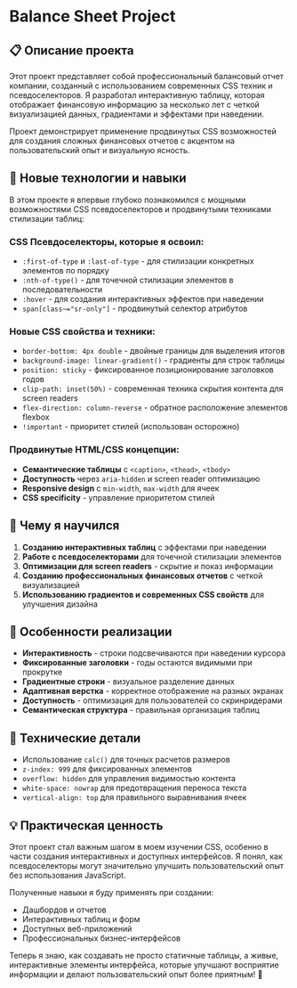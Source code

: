 # Balance Sheet Project

## 📋 Описание проекта

Этот проект представляет собой профессиональный балансовый отчет компании, созданный с использованием современных CSS техник и псевдоселекторов. Я разработал интерактивную таблицу, которая отображает финансовую информацию за несколько лет с четкой визуализацией данных, градиентами и эффектами при наведении.

Проект демонстрирует применение продвинутых CSS возможностей для создания сложных финансовых отчетов с акцентом на пользовательский опыт и визуальную ясность.

## 🔧 Новые технологии и навыки

В этом проекте я впервые глубоко познакомился с мощными возможностями CSS псевдоселекторов и продвинутыми техниками стилизации таблиц:

### **CSS Псевдоселекторы, которые я освоил:**
- `:first-of-type` и `:last-of-type` - для стилизации конкретных элементов по порядку
- `:nth-of-type()` - для точечной стилизации элементов в последовательности
- `:hover` - для создания интерактивных эффектов при наведении
- `span[class~="sr-only"]` - продвинутый селектор атрибутов

### **Новые CSS свойства и техники:**
- `border-bottom: 4px double` - двойные границы для выделения итогов
- `background-image: linear-gradient()` - градиенты для строк таблицы
- `position: sticky` - фиксированное позиционирование заголовков годов
- `clip-path: inset(50%)` - современная техника скрытия контента для screen readers
- `flex-direction: column-reverse` - обратное расположение элементов flexbox
- `!important` - приоритет стилей (использован осторожно)

### **Продвинутые HTML/CSS концепции:**
- **Семантические таблицы** с `<caption>`, `<thead>`, `<tbody>`
- **Доступность** через `aria-hidden` и screen reader оптимизацию
- **Responsive design** с `min-width`, `max-width` для ячеек
- **CSS specificity** - управление приоритетом стилей

## 🎯 Чему я научился

1. **Созданию интерактивных таблиц** с эффектами при наведении
2. **Работе с псевдоселекторами** для точечной стилизации элементов
3. **Оптимизации для screen readers** - скрытие и показ информации
4. **Созданию профессиональных финансовых отчетов** с четкой визуализацией
5. **Использованию градиентов и современных CSS свойств** для улучшения дизайна

## 🚀 Особенности реализации

- **Интерактивность** - строки подсвечиваются при наведении курсора
- **Фиксированные заголовки** - годы остаются видимыми при прокрутке
- **Градиентные строки** - визуальное разделение данных
- **Адаптивная верстка** - корректное отображение на разных экранах
- **Доступность** - оптимизация для пользователей со скринридерами
- **Семантическая структура** - правильная организация таблиц

## 📱 Технические детали

- Использование `calc()` для точных расчетов размеров
- `z-index: 999` для фиксированных элементов
- `overflow: hidden` для управления видимостью контента
- `white-space: nowrap` для предотвращения переноса текста
- `vertical-align: top` для правильного выравнивания ячеек


## 💡 Практическая ценность

Этот проект стал важным шагом в моем изучении CSS, особенно в части создания интерактивных и доступных интерфейсов. Я понял, как псевдоселекторы могут значительно улучшить пользовательский опыт без использования JavaScript. 

Полученные навыки я буду применять при создании:
- Дашбордов и отчетов
- Интерактивных таблиц и форм
- Доступных веб-приложений
- Профессиональных бизнес-интерфейсов

Теперь я знаю, как создавать не просто статичные таблицы, а живые, интерактивные элементы интерфейса, которые улучшают восприятие информации и делают пользовательский опыт более приятным! 🚀